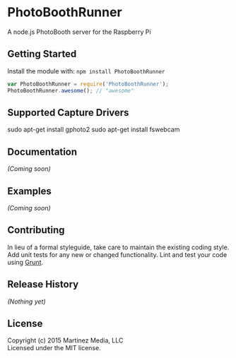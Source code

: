 # PhotoBoothRunner

A node.js PhotoBooth server for the Raspberry Pi

## Getting Started
Install the module with: `npm install PhotoBoothRunner`

```javascript
var PhotoBoothRunner = require('PhotoBoothRunner');
PhotoBoothRunner.awesome(); // "awesome"
```

## Supported Capture Drivers

sudo apt-get install gphoto2
sudo apt-get install fswebcam

## Documentation
_(Coming soon)_

## Examples
_(Coming soon)_

## Contributing
In lieu of a formal styleguide, take care to maintain the existing coding style. Add unit tests for any new or changed functionality. Lint and test your code using [Grunt](http://gruntjs.com/).

## Release History
_(Nothing yet)_

## License
Copyright (c) 2015 Martinez Media, LLC  
Licensed under the MIT license.
